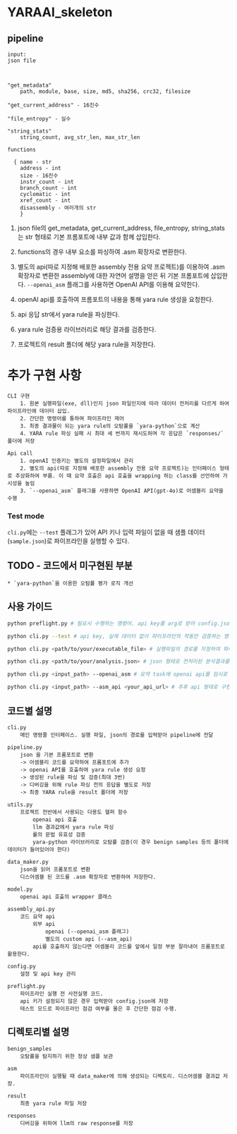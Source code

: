 # YARAAI_skeleton



## pipeline 

```
input: 
json file  



"get_metadata"
    path, module, base, size, md5, sha256, crc32, filesize
      
"get_current_address" - 16진수

"file_entropy" - 실수

"string_stats"
    string_count, avg_str_len, max_str_len

functions

  { name - str
    address - int
    size - 16진수
    instr_count - int
    branch_count - int
    cyclomatic - int
    xref_count - int
    disassembly - 여러개의 str
    }
```

1. json file의 get_metadata, get_current_address, file_entropy, string_stats는 str 형태로 기본 프롬포트에 내부 값과 함께 삽입한다.  


2. functions의 경우 내부 요소를 파싱하여 .asm 확장자로 변환한다.  


3. 별도의 api(따로 지정해 배포한 assembly 전용 요약 프로젝트)를 이용하여 .asm확장자로 변환한 assembly에 대한 자연어 설명을 얻은 뒤 기본 프롬포트에 삽입한다. `--openai_asm` 플래그를 사용하면 OpenAI API를 이용해 요약한다.


4. openAI api를 호출하여 프롬포트의 내용을 통해 yara rule 생성을 요청한다.


5. api 응답 str에서 yara rule을 파싱한다.


6. yara rule 검증용 라이브러리로 해당 결과를 검증한다.


7. 프로젝트의 result 폴더에 해당 yara rule을 저장한다.


# 추가 구현 사항
```
CLI 구현
    1. 원본 실행파일(exe, dll)인지 json 파일인지에 따라 데이터 전처리를 다르게 하여 파이프라인에 데이터 삽입.
    2. 간단한 명령어를 통하여 파이프라인 제어
    3. 최종 결과물이 되는 yara rule의 오탐률을 `yara-python`으로 계산
    4. YARA rule 파싱 실패 시 최대 세 번까지 재시도하며 각 응답은 `responses/` 폴더에 저장

Api call
    1. openAI 인증키는 별도의 설정파일에서 관리
    2. 별도의 api(따로 지정해 배포한 assembly 전용 요약 프로젝트)는 인터페이스 형태로 추상화하여 부름. 이 때 요약 호출은 api 호출을 wrapping 하는 class를 선언하여 가시성을 높임
    3. `--openai_asm` 플래그를 사용하면 OpenAI API(gpt-4o)로 어셈블리 요약을 수행
```

### Test mode

`cli.py`에는 `--test` 플래그가 있어 API 키나 입력 파일이 없을 때 샘플 데이터(`sample.json`)로 파이프라인을 실행할 수 있다.

## TODO - 코드에서 미구현된 부분
```
* `yara-python`을 이용한 오탐률 평가 로직 개선
```

## 사용 가이드
```bash
python preflight.py # 필요시 수행하는 명령어. api key를 arg로 받아 config.json을 생성한다.

python cli.py --test # api key, 실제 데이터 없이 파이프라인의 작동만 검증하는 명령어

python cli.py <path/to/your/executable_file> # 실행파일의 경로를 지정하여 파이프라인 구동

python cli.py <path/to/your/analysis.json> # json 형태로 전처리된 분석결과를 가져와서 파이프라인 구동

python cli.py <input_path> --openai_asm # 요약 task에 openai api를 임시로 사용 가능하게 설정해 놓았다. 추후 요약 파이프라인을 별도로 붙일 예정

python cli.py <input_path> --asm_api <your_api_url> # 추후 api 형태로 구현한 코드 요약 기능을 덧붙일 수 있다.
```

## 코드별 설명
```
cli.py
    메인 명령줄 인터페이스. 실행 파일, json의 경로를 입력받아 pipeline에 전달

pipeline.py
    json 을 기본 프롬포트로 변환 
    -> 어셈블리 코드를 요약하여 프롬포트에 추가
    -> openai API를 호출하여 yara rule 생성 요청
    -> 생성된 rule을 파싱 및 검증(최대 3번)
    -> 디버깅을 위해 rule 파싱 전의 응답을 별도로 저장
    -> 최종 YARA rule을 result 폴더에 저장

utils.py
    프로젝트 전반에서 사용되는 다용도 헬퍼 함수
        openai api 호출
        llm 결과값에서 yara rule 파싱
        룰의 문법 유효성 검증
        yara-python 라이브러리로 오탐률 검증(이 경우 benign samples 등의 폴더에 데이터가 들어있어야 한다)

data_maker.py
    json을 읽어 프롬포트로 변환
    디스어셈블 된 코드를 .asm 확장자로 변환하여 저장한다.
    
model.py
    openai api 호출의 wrapper 클래스
    
assembly_api.py
    코드 요약 api
        외부 api
            openai (--openai_asm 플래그)
            별도의 custom api (--asm_api)
        api를 호출하지 않는다면 어셈블리 코드를 앞에서 일정 부분 잘라내어 프롬포트로 활용한다.

config.py
    설정 및 api key 관리

preflight.py
    파이프라인 실행 전 사전실행 코드.
    api 키가 설정되지 않은 경우 입력받아 config.json에 저장
    테스트 모드로 파이프라인 점검 여부를 물은 후 간단한 점검 수행.
```

## 디렉토리별 설명
```
benign_samples
    오탐률을 탐지하기 위한 정상 샘플 보관

asm
    파이프라인이 실행될 때 data_maker에 의해 생성되는 디렉토리. 디스어셈블 결과값 저장.

result
    최종 yara rule 파일 저장

responses
    디버깅을 위하여 llm의 raw response를 저장
```